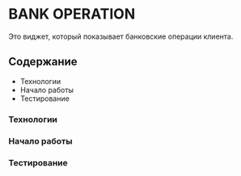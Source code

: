 # BANK OPERATION
Это виджет, который показывает банковские операции клиента.

## Содержание
- Технологии
- Начало работы
- Тестирование

### Технологии

### Начало работы

### Тестирование
